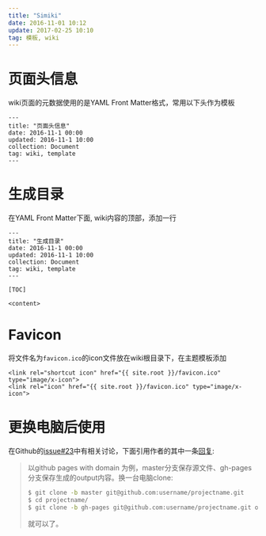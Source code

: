 ```yaml
---
title: "Simiki"
date: 2016-11-01 10:12
update: 2017-02-25 10:10
tag: 模板, wiki
---
```


# 页面头信息

wiki页面的元数据使用的是YAML Front Matter格式，常用以下头作为模板

```
---
title: "页面头信息"
date: 2016-11-1 00:00
updated: 2016-11-1 10:00
collection: Document
tag: wiki, template
---
```

# 生成目录
在YAML Front Matter下面, wiki内容的顶部，添加一行

```
---
title: "生成目录"
date: 2016-11-1 00:00
updated: 2016-11-1 10:00
collection: Document
tag: wiki, template
---

[TOC]

<content>
```

# Favicon
将文件名为`favicon.ico`的icon文件放在wiki根目录下，在主题模板添加

```
<link rel="shortcut icon" href="{{ site.root }}/favicon.ico" type="image/x-icon">
<link rel="icon" href="{{ site.root }}/favicon.ico" type="image/x-icon">
```
# 更换电脑后使用

在Github的[issue#23](https://github.com/tankywoo/simiki/issues/23)中有相关讨论，下面引用作者的其中一条[回复](https://github.com/tankywoo/simiki/issues/23#issuecomment-62398867):

> 以github pages with domain 为例，master分支保存源文件、gh-pages分支保存生成的output内容。换一台电脑clone:
>
> ```bash
> $ git clone -b master git@github.com:username/projectname.git
> $ cd projectname/
> $ git clone -b gh-pages git@github.com:username/projectname.git output
> ```
>
> 就可以了。